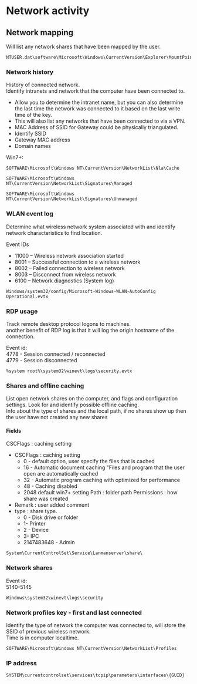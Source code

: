 # Network activity


## Network mapping

Will list any network shares that have been mapped by the user.

```
NTUSER.dat\software\Microsoft\Windows\CurrentVersion\Explorer\MountPoints2
```


### Network history

History of connected network.\
Identify intranets and network that the computer have been connected to.

* Allow you to determine the intranet name, but you can also determine the last time the network was connected to it based on the last write time of the key.
* This will also list any networks that have been connected to via a VPN.
* MAC Address of SSID for Gateway could be physically triangulated.
* Identify SSID
* Gateway MAC address
* Domain names

Win7+:

```
SOFTWARE\Microsoft\Windows NT\CurrentVersion\NetworkList\Nla\Cache
```

```
SOFTWARE\Microsoft\Windows NT\CurrentVersion\NetworkList\Signatures\Managed
```

```
SOFTWARE\Microsoft\Windows NT\CurrentVersion\NetworkList\Signatures\Unmanaged
```


### WLAN event log

Determine what wireless network system associated with and identify network characteristics to find location.

Event IDs

* 11000 – Wireless network association started
* 8001 – Successful connection to a wireless network
* 8002 – Failed connection to wireless network
* 8003 – Disconnect from wireless network
* 6100 – Network diagnostics (System log)

```
Windows/system32/config/Microsoft-Windows-WLAN-AutoConfig Operational.evtx
```

### RDP usage

Track remote desktop protocol logons to machines.\
another benefit of RDP log is that it will log the origin hostname of the connection.



Event id: \
4778 - Session connected / reconnected\
4779 - Session disconnected

```
%system root%\system32\winevt\logs\security.evtx
```



### Shares and offline caching

List open network shares on the computer, and flags and configuration settings. Look for and identify possible offline caching.\
Info about the type of shares and the local path, if no shares show up then the user have not created any new shares

#### Fields

CSCFlags : caching setting

* CSCFlags : caching setting
  * 0 - default option, user specify the files that is cached
  * 16 - Automatic document caching "Files and program that the user open are automatically cached
  * 32 - Automatic program caching with optimized for performance
  * 48 - Caching disabled
  * 2048 default win7+ setting Path : folder path Permissions : how share was created
* Remark : user added comment
* type : share type.
  * 0 - Disk drive or folder
  * 1- Printer
  * 2 - Device
  * 3- IPC
  * 2147483648 - Admin

```
System\CurrentControlSet\Service\Lanmanserver\share\
```

### Network shares

Event id:\
5140-5145

```
Windows\system32\winevt\logs\security
```

### Network profiles key - first and last connected

Identify the type of network the computer was connected to, will store the SSID of previous wireless network.\
Time is in computer localtime.

```
SOFTWARE\Microsoft\Windows NT\CurrentVersion\NetworkList\Profiles
```

### IP address

```
SYSTEM\currentcontrolset\services\tcpip\parameters\interfaces\{GUID}
```
